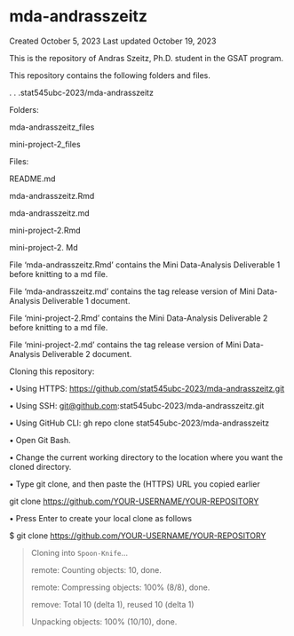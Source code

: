# mda-andrasszeitz

Created October 5, 2023
Last updated October 19, 2023

This is the repository of Andras Szeitz, Ph.D. student in the GSAT program.

This repository contains the following folders and files.

. . .stat545ubc-2023/mda-andrasszeitz

Folders:

mda-andrasszeitz_files

mini-project-2_files

Files:

README.md

mda-andrasszeitz.Rmd

mda-andrasszeitz.md

mini-project-2.Rmd

mini-project-2. Md

File ‘mda-andrasszeitz.Rmd’ contains the Mini Data-Analysis Deliverable 1 before knitting to a md file.

File ‘mda-andrasszeitz.md’ contains the tag release version of Mini Data-Analysis Deliverable 1 document.

File ‘mini-project-2.Rmd’ contains the Mini Data-Analysis Deliverable 2 before knitting to a md file.

File ‘mini-project-2.md’ contains the tag release version of Mini Data-Analysis Deliverable 2 document.

Cloning this repository:

•	Using HTTPS: https://github.com/stat545ubc-2023/mda-andrasszeitz.git

•	Using SSH: git@github.com:stat545ubc-2023/mda-andrasszeitz.git 

•	Using GitHub CLI: gh repo clone stat545ubc-2023/mda-andrasszeitz 

•	Open Git Bash.

•	Change the current working directory to the location where you want the cloned directory.

•	Type git clone, and then paste the (HTTPS) URL you copied earlier

  git clone https://github.com/YOUR-USERNAME/YOUR-REPOSITORY 
  
•	Press Enter to create your local clone as follows


$ git clone https://github.com/YOUR-USERNAME/YOUR-REPOSITORY

> Cloning into `Spoon-Knife`...
> 
> remote: Counting objects: 10, done.
> 
> remote: Compressing objects: 100% (8/8), done.
> 
> remove: Total 10 (delta 1), reused 10 (delta 1)
> 
> Unpacking objects: 100% (10/10), done.
